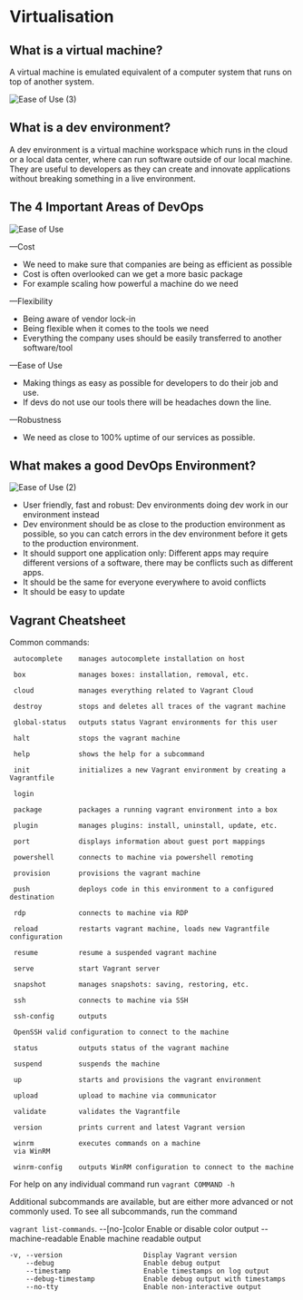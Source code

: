 # Virtualisation

## What is a virtual machine?
A virtual machine is emulated equivalent of a computer system that runs on top of another system.


![Ease of Use (3)](https://user-images.githubusercontent.com/129324316/232559134-60a96d95-171f-4431-90c4-430dfea0f46d.png)

## What is a dev environment?
A dev environment is a virtual machine workspace which runs in the cloud or a local data center, where can run software outside of our local machine. They are useful to developers as they can create and innovate applications without breaking something in a live environment.


 ## The 4 Important Areas of DevOps
![Ease of Use](https://user-images.githubusercontent.com/129324316/232518794-30e83636-ce14-483e-8d99-f7a23e91d8f1.png)

—Cost

- We need to make sure that companies are being as efficient as possible
- Cost is often overlooked can we get a more basic package
- For example scaling how powerful a machine do we need

—Flexibility

- Being aware of vendor lock-in
- Being flexible when it comes to the tools we need
- Everything the company uses should be easily transferred to another software/tool

—Ease of Use

- Making things as easy as possible for developers to do their job and use.
- If devs do not use our tools there will be headaches down the line.

—Robustness

- We need as close to 100% uptime of our services as possible.

## What makes a good DevOps Environment?

![Ease of Use (2)](https://user-images.githubusercontent.com/129324316/232559340-41c2ab79-7d7c-480c-b457-85b6fb9e6f94.png)

- User friendly, fast and robust: Dev environments doing dev work in our environment instead
- Dev environment should be as close to the production environment as possible, so you can catch errors in the dev environment before it gets to the production environment.
- It should support one application only: Different apps may require different versions of a software, there may be conflicts such as different apps.
- It should be the same for everyone everywhere to avoid conflicts
- It should be easy to update


## Vagrant Cheatsheet

Common commands:

     autocomplete    manages autocomplete installation on host
     
     box             manages boxes: installation, removal, etc.
     
     cloud           manages everything related to Vagrant Cloud
     
     destroy         stops and deletes all traces of the vagrant machine
     
     global-status   outputs status Vagrant environments for this user
     
     halt            stops the vagrant machine
     
     help            shows the help for a subcommand
     
     init            initializes a new Vagrant environment by creating a Vagrantfile
     
     login
     
     package         packages a running vagrant environment into a box
     
     plugin          manages plugins: install, uninstall, update, etc.
     
     port            displays information about guest port mappings
     
     powershell      connects to machine via powershell remoting
     
     provision       provisions the vagrant machine
     
     push            deploys code in this environment to a configured destination
     
     rdp             connects to machine via RDP
     
     reload          restarts vagrant machine, loads new Vagrantfile configuration
     
     resume          resume a suspended vagrant machine
     
     serve           start Vagrant server
     
     snapshot        manages snapshots: saving, restoring, etc.
     
     ssh             connects to machine via SSH
     
     ssh-config      outputs 
     
     OpenSSH valid configuration to connect to the machine
     
     status          outputs status of the vagrant machine
     
     suspend         suspends the machine
     
     up              starts and provisions the vagrant environment
     
     upload          upload to machine via communicator
     
     validate        validates the Vagrantfile
     
     version         prints current and latest Vagrant version
     
     winrm           executes commands on a machine 
     via WinRM
     
     winrm-config    outputs WinRM configuration to connect to the machine

For help on any individual command run `vagrant COMMAND -h`

Additional subcommands are available, but are either more advanced
or not commonly used. To see all subcommands, run the command

`vagrant list-commands`.
        --[no-]color                 Enable or disable color output
        --machine-readable           Enable machine readable output

    -v, --version                    Display Vagrant version
        --debug                      Enable debug output
        --timestamp                  Enable timestamps on log output
        --debug-timestamp            Enable debug output with timestamps
        --no-tty                     Enable non-interactive output
        
        


